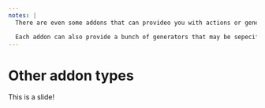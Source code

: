 ```yaml
---
notes: |
  There are even some addons that can provideo you with actions or generators that hook into the ember command itself. When you run `ember serve` or `ember build` those are built in commands, but you can have a whole host of commands that are provided by addons. This ability of ember-addons is not very widely used, but one of the more famous ones is ember-cli deploy that provides the new `ember deploy` command. 

  Each addon can also provide a bunch of generators that may be sepecific to their use cased. there is a default generator that can run when the addon is first installed `with ember install` and then you can provide either specific new generators, like empress-blog providing a generator for posts, authors, or tags so files are setup in the right way. or you could have a specific generator that overrides one of the default ones like maybe your addon changes what a “component” should look like, so you provide a replacement.
---
```


# Other addon types

This is a slide!
